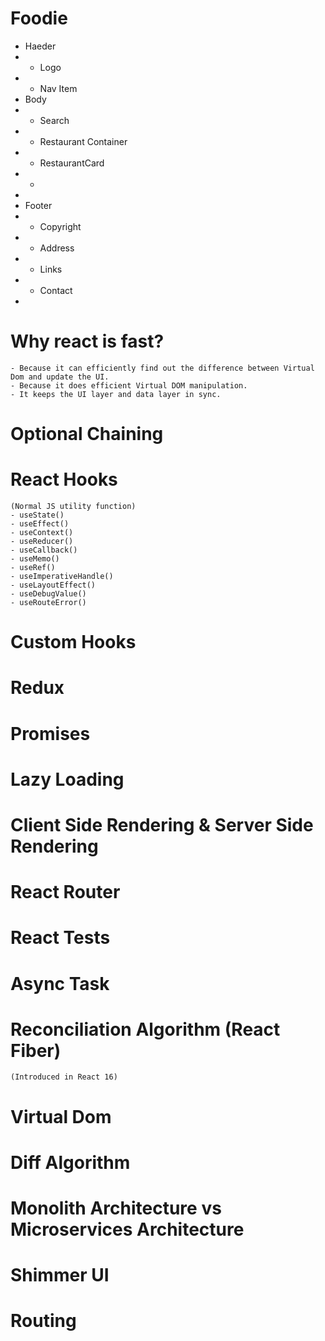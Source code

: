 # Foodie

 * Haeder
 *  -   Logo
 *  -   Nav Item
 * Body
 *  -   Search
 *  -   Restaurant Container
 *  -   RestaurantCard
 *  -   
 * 
 * Footer
 *  -   Copyright
 *  -   Address
 *  -   Links
 *  -   Contact
 * 

# Why react is fast?
    - Because it can efficiently find out the difference between Virtual Dom and update the UI.
    - Because it does efficient Virtual DOM manipulation.
    - It keeps the UI layer and data layer in sync.

# Optional Chaining

# React Hooks
    (Normal JS utility function)
    - useState() 
    - useEffect()
    - useContext()
    - useReducer()
    - useCallback()
    - useMemo()
    - useRef()
    - useImperativeHandle()
    - useLayoutEffect()
    - useDebugValue()
    - useRouteError()

# Custom Hooks

# Redux

# Promises

# Lazy Loading

# Client Side Rendering & Server Side Rendering

# React Router

# React Tests

# Async Task

# Reconciliation Algorithm (React Fiber)
    (Introduced in React 16)

# Virtual Dom

# Diff Algorithm

# Monolith Architecture vs Microservices Architecture

# Shimmer UI

# Routing
